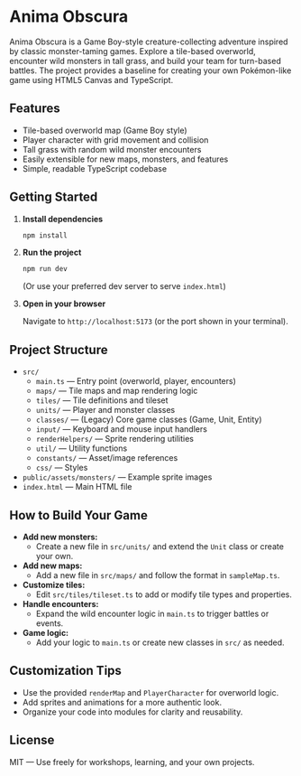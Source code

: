 # Anima Obscura

Anima Obscura is a Game Boy-style creature-collecting adventure inspired by classic monster-taming games. Explore a tile-based overworld, encounter wild monsters in tall grass, and build your team for turn-based battles. The project provides a baseline for creating your own Pokémon-like game using HTML5 Canvas and TypeScript.

## Features

- Tile-based overworld map (Game Boy style)
- Player character with grid movement and collision
- Tall grass with random wild monster encounters
- Easily extensible for new maps, monsters, and features
- Simple, readable TypeScript codebase

## Getting Started

1. **Install dependencies**

   ```bash
   npm install
   ```

2. **Run the project**

   ```bash
   npm run dev
   ```

   (Or use your preferred dev server to serve `index.html`)

3. **Open in your browser**

   Navigate to `http://localhost:5173` (or the port shown in your terminal).

## Project Structure

- `src/`
  - `main.ts` — Entry point (overworld, player, encounters)
  - `maps/` — Tile maps and map rendering logic
  - `tiles/` — Tile definitions and tileset
  - `units/` — Player and monster classes
  - `classes/` — (Legacy) Core game classes (Game, Unit, Entity)
  - `input/` — Keyboard and mouse input handlers
  - `renderHelpers/` — Sprite rendering utilities
  - `util/` — Utility functions
  - `constants/` — Asset/image references
  - `css/` — Styles
- `public/assets/monsters/` — Example sprite images
- `index.html` — Main HTML file

## How to Build Your Game

- **Add new monsters:**
  - Create a new file in `src/units/` and extend the `Unit` class or create your own.
- **Add new maps:**
  - Add a new file in `src/maps/` and follow the format in `sampleMap.ts`.
- **Customize tiles:**
  - Edit `src/tiles/tileset.ts` to add or modify tile types and properties.
- **Handle encounters:**
  - Expand the wild encounter logic in `main.ts` to trigger battles or events.
- **Game logic:**
  - Add your logic to `main.ts` or create new classes in `src/` as needed.

## Customization Tips

- Use the provided `renderMap` and `PlayerCharacter` for overworld logic.
- Add sprites and animations for a more authentic look.
- Organize your code into modules for clarity and reusability.

## License

MIT — Use freely for workshops, learning, and your own projects.
